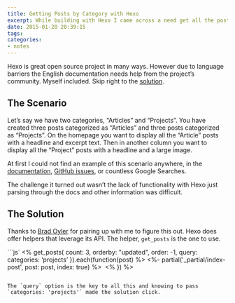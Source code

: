 ```yaml
---
title: Getting Posts by Category with Hexo
excerpt: While building with Hexo I came across a need get all the posts by a specific category and render them through a specific partial.
date: 2015-01-20 20:39:15
tags:
categories:
- notes
---
```


Hexo is great open source project in many ways. However due to language barriers the English documentation needs help from the project’s community. Myself included. Skip right to the [solution](#The_Solution).

## The Scenario

Let’s say we have two categories, “Articles” and “Projects”. You have created three posts categorized as “Articles” and three posts categorized as “Projects”. On the homepage you want to display all the “Article” posts with a headline and excerpt text. Then in another column you want to display all the “Project” posts with a headline and a large image.

At first I could not find an example of this scenario anywhere, in the [documentation](http://hexo.io/docs/ "Hexo Docs"), [GitHub issues](https://github.com/hexojs/hexo/issues/976 "My GitHub Issue"), or countless Google Searches.

The challenge it turned out wasn’t the lack of functionality with Hexo just parsing through the docs and other information was difficult.

## The Solution

Thanks to [Brad Oyler](http://bradoyler.com/ "Brad Oyler's website") for pairing up with me to figure this out. Hexo does offer helpers that leverage its API. The helper, `get_posts` is the one to use.

```js`
<% get_posts(
  count: 3,
  orderby: "updated",
  order: -1,
  query: categories: ‘projects’
  }).each(function(post)  %>
    <%- partial('_partial/index-post', post: post, index: true) %> 
<% }) %>
```

The `query` option is the key to all this and knowing to pass `categories: 'projects'` made the solution click.